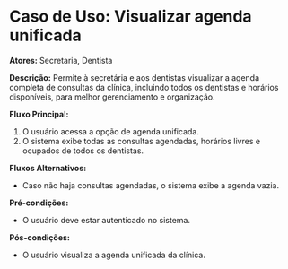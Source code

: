 # Caso de Uso: Visualizar agenda unificada

**Atores:** Secretaria, Dentista

**Descrição:**
Permite à secretária e aos dentistas visualizar a agenda completa de consultas da clínica, incluindo todos os dentistas e horários disponíveis, para melhor gerenciamento e organização.

**Fluxo Principal:**
1. O usuário acessa a opção de agenda unificada.
2. O sistema exibe todas as consultas agendadas, horários livres e ocupados de todos os dentistas.

**Fluxos Alternativos:**
- Caso não haja consultas agendadas, o sistema exibe a agenda vazia.

**Pré-condições:**
- O usuário deve estar autenticado no sistema.

**Pós-condições:**
- O usuário visualiza a agenda unificada da clínica.
